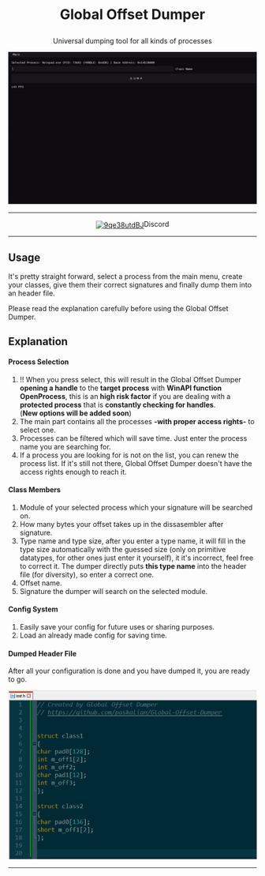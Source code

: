 <h1><p align="center">Global Offset Dumper</p></h1>

<p align="center">Universal dumping tool for all kinds of processes</p>

<p align="center"><img src="p1_gh.gif" alt="animated"></img></p>

<hr>
<p align="center"><a href="https://discord.gg/9qe38utdBJ" target="blank"><img align="center" src="https://raw.githubusercontent.com/rahuldkjain/github-profile-readme-generator/master/src/images/icons/Social/discord.svg" alt="9qe38utdBJ" height="30" width="40" /></a>Discord</p>
<hr>
  
## Usage

It's pretty straight forward, select a process from the main menu, create your classes, give them their correct signatures and finally dump them into an header file.

Please read the explanation carefully before using the Global Offset Dumper.

## Explanation

#### Process Selection

1. !! When you press select, this will result in the Global Offset Dumper **opening a handle** to the **target process** with **WinAPI function OpenProcess**, this is an **high risk factor** if you are dealing with a **protected process** that is **constantly checking for handles**.<br>(**New options will be added soon**)
2. The main part contains all the processes **-with proper access rights-** to select one.
3. Processes can be filtered which will save time. Just enter the process name you are searching for.
4. If a process you are looking for is not on the list, you can renew the process list. If it's still not there, Global Offset Dumper doesn't have the access rights enough to reach it.

#### Class Members

1. Module of your selected process which your signature will be searched on.
2. How many bytes your offset takes up in the dissasembler after signature.
3. Type name and type size, after you enter a type name, it will fill in the type size automatically with the guessed size (only on primitive datatypes, for other ones just enter it yourself), it it's incorrect, feel free to correct it. The dumper directly puts **this type name** into the header file (for diversity), so enter a correct one.
4. Offset name.
5. Signature the dumper will search on the selected module.

#### Config System

1. Easily save your config for future uses or sharing purposes.
2. Load an already made config for saving time.

#### Dumped Header File

After all your configuration is done and you have dumped it, you are ready to go.

<img src="p2_gh.png"></img>

<hr>
